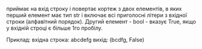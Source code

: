 приймає на вхід строку і повертає кортеж з двох елементів, в яких перший елемент має тип str і включає всі приголосні літери з вхідної строки  (алфавітний порядок). Другий елемент - bool  - вказує True, якщо у вхідній строці є більше 1го пробілу.

Приклад:
вхідна строка: abcdefg
вихід: (bcdfg, False)

